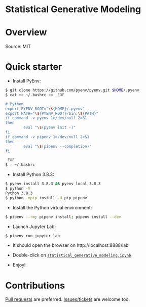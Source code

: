 Statistical Generative Modeling
===============================

# Overview
Source: MIT

# Quick starter

* Install PyEnv:
```bash
$ git clone https://github.com/pyenv/pyenv.git $HOME/.pyenv
$ cat >> ~/.bashrc << _EOF

# Python
export PYENV_ROOT="\${HOME}/.pyenv"
export PATH="\${PYENV_ROOT}/bin:\${PATH}"
if command -v pyenv 1>/dev/null 2>&1
then
        eval "\$(pyenv init -)"
fi
if command -v pipenv 1>/dev/null 2>&1
then
        eval "\$(pipenv --completion)"
fi

_EOF
$ . ~/.bashrc
```

* Install Python 3.8.3:
```bash
$ pyenv install 3.8.3 && pyenv local 3.8.3
$ python -V
Python 3.8.3
$ python -mpip install -U pip pipenv
```

* Install the Python virtual environment:
```bash
$ pipenv --rm; pipenv install; pipenv install --dev
```

* Launch Jupyter Lab:
```bash
$ pipenv run jupyter lab
```

* It should open the browser on http://localhost:8888/lab

* Double-click on
  [`statistical_generative_modeling.ipynb`](https://github.com/data-protection-helpers/induction-anonymization/blob/master/mit-anonymization/python/statistical_generative_modeling.ipynb)

* Enjoy!

# Contributions
[Pull requests](https://github.com/data-protection-helpers/induction-anonymization/pulls)
are preferred.
[Issues/tickets](https://github.com/data-protection-helpers/induction-anonymization/issues)
are welcome too.


